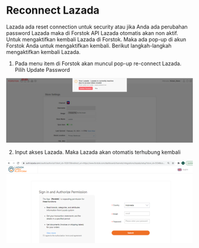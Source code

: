 # Reconnect Lazada

Lazada ada reset connection untuk security atau jika Anda ada perubahan password Lazada maka di Forstok API Lazada otomatis akan non aktif. Untuk mengaktifkan kembali Lazada di Forstok. Maka ada pop-up di akun Forstok Anda untuk mengaktifkan kembali. Berikut langkah-langkah mengaktifkan kembali Lazada.

1. Pada menu item di Forstok akan muncul pop-up re-connect Lazada. Pilih Update Password

![](../../.gitbook/assets/image%20%28219%29.png)

2. Input akses Lazada. Maka Lazada akan otomatis terhubung kembali

![](../../.gitbook/assets/image%20%2826%29.png)

